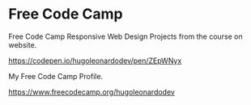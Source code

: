 <h1>Free Code Camp</h1>

Free Code Camp Responsive Web Design Projects from the course on website.

https://codepen.io/hugoleonardodev/pen/ZEpWNyx

My Free Code Camp Profile.

https://www.freecodecamp.org/hugoleonardodev

